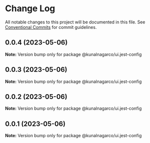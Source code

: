 # Change Log

All notable changes to this project will be documented in this file.
See [Conventional Commits](https://conventionalcommits.org) for commit guidelines.

## 0.0.4 (2023-05-06)

**Note:** Version bump only for package @kunalnagarco/ui.jest-config

## 0.0.3 (2023-05-06)

**Note:** Version bump only for package @kunalnagarco/ui.jest-config

## 0.0.2 (2023-05-06)

**Note:** Version bump only for package @kunalnagarco/ui.jest-config

## 0.0.1 (2023-05-06)

**Note:** Version bump only for package @kunalnagarco/ui.jest-config
